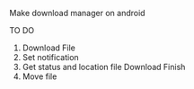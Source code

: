Make download manager on android 

TO DO
1. Download File
2. Set notification
3. Get status and location file Download Finish
4. Move file


